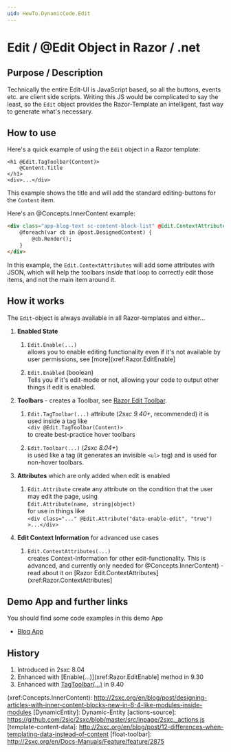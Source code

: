 ```yaml
---
uid: HowTo.DynamicCode.Edit
---
```

# Edit / @Edit Object in Razor / .net

## Purpose / Description

Technically the entire Edit-UI is JavaScript based, so all the buttons, events etc. are client side scripts. Writing this JS would be complicated to say the least, so the `Edit` object provides the Razor-Template an intelligent, fast way to generate what's necessary.

## How to use

Here's a quick example of using the `Edit` object in a Razor template:

```razor
<h1 @Edit.TagToolbar(Content)>
    @Content.Title
</h1>
<div>...</div>
```

This example shows the title and will add the standard editing-buttons for the `Content` item.

Here's an @Concepts.InnerContent example:

```html
<div class="app-blog-text sc-content-block-list" @Edit.ContextAttributes(post, field: "DesignedContent")>
    @foreach(var cb in @post.DesignedContent) {
        @cb.Render();
    }
</div>
```

In this example, the `Edit.ContextAttributes` will add some attributes with JSON, which will help the toolbars _inside_ that loop to correctly edit those items, and not the main item around it.

## How it works
The `Edit`-object is always available in all Razor-templates and either...

1. **Enabled State**

    1. `Edit.Enable(...)`  
    allows you to enable editing functionality even if it's not available by user permissions, see [more](xref:Razor.EditEnable]

    1. `Edit.Enabled` (boolean)  
    Tells you if it's edit-mode or not, allowing your code to output other things if edit is enabled.

1. **Toolbars** - creates a Toolbar, see [Razor Edit Toolbar](xref:HowTo.Razor.EditToolbar).

    1. `Edit.TagToolbar(...)` attribute (_2sxc 9.40+_, recommended)
    it is used inside a tag like  
    `<div @Edit.TagToolbar(Content)>`  
    to create best-practice hover toolbars

    1. `Edit.Toolbar(...)`  (_2sxc 8.04+_)  
    is used like a tag (it generates an invisible `<ul>` tag) and is used for non-hover toolbars.

1. **Attributes** which are only added when edit is enabled

    1. `Edit.Attribute` create any attribute on the condition that the user may edit the page, using  
    `Edit.Attribute(name, string|object)`  
    for use in things like  
    `<div class="..." @Edit.Attribute("data-enable-edit", "true") >...</div>`

1. **Edit Context Information** for advanced use cases

    1. `Edit.ContextAttributes(...)`  
    creates Context-Information for other edit-functionality. This is advanced, and currently only needed for @Concepts.InnerContent) - read about it on [Razor Edit.ContextAttributes](xref:Razor.ContextAttributes]



## Demo App and further links

You should find some code examples in this demo App
* [Blog App](xref:App.Blog)

## History

1. Introduced in 2sxc 8.04
2. Enhanced with [Enable(...)](xref:Razor.EditEnable] method in 9.30
3. Enhanced with [TagToolbar(...)](xref:HowTo.Razor.EditToolbar) in 9.40

(xref:Concepts.InnerContent): http://2sxc.org/en/blog/post/designing-articles-with-inner-content-blocks-new-in-8-4-like-modules-inside-modules
[DynamicEntity]: Dynamic-Entity
[actions-source]: https://github.com/2sic/2sxc/blob/master/src/inpage/2sxc._actions.js
[template-content-data]: http://2sxc.org/en/blog/post/12-differences-when-templating-data-instead-of-content
[float-toolbar]: http://2sxc.org/en/Docs-Manuals/Feature/feature/2875

